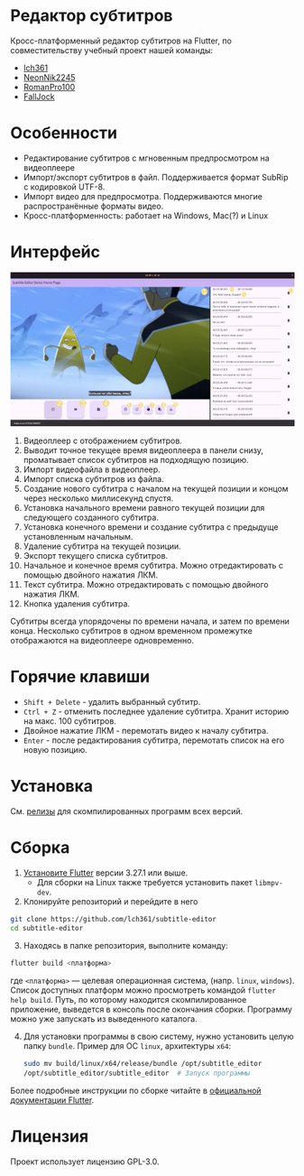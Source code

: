 # Редактор субтитров
Кросс-платформенный редактор субтитров на Flutter, по совместительству учебный проект нашей команды:
- [lch361](https://github.com/lch361)
- [NeonNik2245](https://github.com/NeonNik2245)
- [RomanPro100](https://github.com/RomanPro100)
- [FallJock](https://github.com/FallJock)

# Особенности
- Редактирование субтитров с мгновенным предпросмотром на видеоплеере
- Импорт/экспорт субтитров в файл.
  Поддерживается формат SubRip с кодировкой UTF-8.
- Импорт видео для предпросмотра.
  Поддерживаются многие распространённые форматы видео.
- Кросс-платформенность: работает на Windows, Mac(?) и Linux

# Интерфейс

![Пример интерфейса](documentation/example-interface.png)

1) Видеоплеер с отображением субтитров.
2) Выводит точное текущее время видеоплеера в панели снизу, проматывает список
   субтитров на подходящую позицию.
3) Импорт видеофайла в видеоплеер.
4) Импорт списка субтитров из файла.
5) Создание нового субтитра с началом на текущей позиции и концом через несколько
   миллисекунд спустя.
6) Установка начального времени равного текущей позиции для следующего созданного субтитра.
7) Установка конечного времени и создание субтитра с предыдуще установленным начальным.
8) Удаление субтитра на текущей позиции.
9) Экспорт текущего списка субтитров.
10) Начальное и конечное время субтитра. Можно отредактировать с помощью двойного нажатия ЛКМ.
11) Текст субтитра. Можно отредактировать с помощью двойного нажатия ЛКМ.
12) Кнопка удаления субтитра.

Субтитры всегда упорядочены по времени начала, и затем по времени конца.
Несколько субтитров в одном временном промежутке отображаются на видеоплеере
одновременно.

# Горячие клавиши
- `Shift + Delete` - удалить выбранный субтитр.
- `Ctrl + Z` - отменить последнее удаление субтитра.
  Хранит историю на макс. 100 субтитров.
- Двойное нажатие ЛКМ - перемотать видео к началу субтитра.
- `Enter` - после редактирования субтитра, перемотать список на его новую позицию.

# Установка
См. [релизы](https://github.com/lch361/subtitle-editor/releases/) для
скомпилированных программ всех версий.

# Сборка 
1) [Установите Flutter](https://docs.flutter.dev/get-started/install) версии 3.27.1 или выше.
    - Для сборки на Linux также требуется установить пакет `libmpv-dev`.
2) Клонируйте репозиторий и перейдите в него
```sh
git clone https://github.com/lch361/subtitle-editor
cd subtitle-editor
```
3) Находясь в папке репозитория, выполните команду:
```sh
flutter build <платформа>
```
где `<платформа>` — целевая операционная система, (напр. `linux`, `windows`).
Список доступных платформ можно просмотреть командой `flutter help build`.
Путь, по которому находится скомпилированное приложение,
выведется в консоль после окончания сборки.
Программу можно уже запускать из выведенного каталога.

4) Для установки программы в свою систему, нужно установить целую папку `bundle`.
   Пример для ОС `linux`, архитектуры `x64`:
   ```sh
   sudo mv build/linux/x64/release/bundle /opt/subtitle_editor
   /opt/subtitle_editor/subtitle_editor  # Запуск программы
   ```

Более подробные инструкции по сборке читайте в [официальной документации Flutter](https://docs.flutter.dev/platform-integration/desktop).

# Лицензия
Проект использует лицензию GPL-3.0. 
